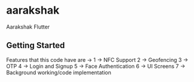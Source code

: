 # aarakshak

Aarakshak Flutter

## Getting Started
Features that this code have are ->
1 -> NFC Support
2 -> Geofencing
3 -> OTP
4 -> Login and Signup
5 -> Face Authentication
6 -> UI Screens
7 -> Background working/code implementation